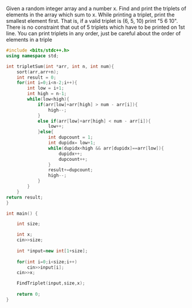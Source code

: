 Given a random integer array and a number x. Find and print the triplets of elements in the array which sum to x.
While printing a triplet, print the smallest element first.
That is, if a valid triplet is (6, 5, 10) print "5 6 10". There is no constraint that out of 5 triplets which have to be printed on 1st line.
You can print triplets in any order, just be careful about the order of elements in a triple

```cpp
#include <bits/stdc++.h> 
using namespace std;

int tripletSum(int *arr, int n, int num){
    sort(arr,arr+n);
    int result = 0;
    for(int i=0;i<n-2;i++){
        int low = i+1;
    	int high = n-1;
    	while(low<high){
   			if(arr[low]+arr[high] > num - arr[i]){
    			high--;
       		}
    		else if(arr[low]+arr[high] < num - arr[i]){
        		low++;
    		}else{
                int dupcount = 1;
       			int dupidx= low+1;
       			while(dupidx<high && arr[dupidx]==arr[low]){
       			    dupidx++;
       			    dupcount++;
       			}
       			result+=dupcount;
       			high--;
        	}     
    	}
    }
return result;
}

int main() {

	int size;

	int x;
	cin>>size;
	
	int *input=new int[1+size];	
	
	for(int i=0;i<size;i++)
		cin>>input[i];
	cin>>x;

	FindTriplet(input,size,x);
		
	return 0;
}
```
